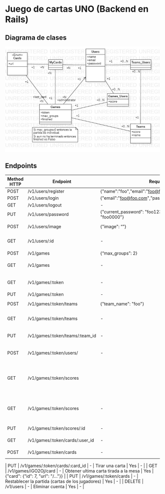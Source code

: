 # Juego de cartas UNO (Backend en Rails)

## Diagrama de clases
![](./DiagramaClases.jpg)

## Endpoints

| Method HTTP | Endpoint             | Request Body | Description                      | Authorization requered | Response body | 
|-------------|----------------------|------|----------------------------------|------------------------|---------------------|
| POST | /v1/users/register | {"name":"foo","email":"foo@foo.com","password":"foo1234"} | Registrarse | No | {“user_id”:3,“token”:”PVz_Nljg7s9AEXp8bsP0w”} |
| POST | /v1/users/login | {"email":"foo@foo.com","password":"foo1234"} | Iniciar sesión | No | {“user_id”:3,“token”:”PVz_Nljg7s9AEXp8bsP0w”} |
| GET | /v1/users/logout | - | Cerrar sesión | Yes | - |
| PUT | /v1/users/password | {"current_password": "foo1234","new_password": "foo0000"} | Cambiar la contraseña | Yes | - | 
| POST | /v1/users/image | {"image": “”} | Agregar imágen de perfil | Yes | - |
| GET | /v1/users/:id | - | Obtener información del usuario | Yes | {"name":"","email":"","image_url":"..."} |
| POST | /v1/games | {“max_groups”: 2} | Crear partida | Yes | {"game_token": "d6gWgq"} |
| GET | /v1/games | - | Obtener mis partidas | Yes | {my_games:[{"game_token": "d6gWgq",},…],other_games: [{"game_token": "d6gWgq",},{"game_token": "…",},…]} |
| GET | /v1/games/:token | - | Obtener información de la partida | Yes | {“max_groups”: 2,“administrator_id”: 2,“finished”: False,“joined”: True} |
| PUT | /v1/games/:token | - | Finalizar partida | Yes | - | 
| POST | /v1/games/:token/teams | {"team_name": "foo"} | Crear un equipo para una partida | Yes | {"team_id": 7} |
| GET | /v1/games/:token/teams | - | Obtener la lista de equipos para una partida | Yes | {"teams": [{"id": 1,"name": "foo 1",},{"id": 1,"name": "foo 2",}]} |
| PUT | /v1/games/:token/teams/:team_id | - | Unirse a una partida como equipo | Yes | - |
| POST | /v1/games/:token/users/ | - | Unirse a una partida como usuario | Yes | - |
| GET | /v1/games/:token/scores |  | Obtener lista de usuarios y grupo al que pertenecen (en caso de que lo tengan) | Yes | {"users":[{"id":3,"team":{"id":3,"name":"foo 2"}},...]} |
| GET | /v1/games/:token/scores | - | Ver score de todos los jugadores/grupos (según corresponda) | Yes | {“scores”:[{“id”: 4, “name”:”foo”, ”score”:4},…]} |
| PUT | /v1/games/:token/scores/:id | - | Incrementar score | Yes | - |
| GET | /v1/games/:token/cards/:user_id | - | Obtener cartas de un usuario | Yes | {"amount_cards":2, "cards": [{"id": 7,"url":"/..."}, {"id": 6, "url": "/..."}]} |
| POST | /v1/games/:token/cards | - | Tomar una carta del mazo  | Yes | {"card": {"id": 7,"url": "/..."}} |

| PUT | /v1/games/:token/cards/:card_id | - | Tirar una carta | Yes | - |
| GET | /v1/games/iGO2Oj/card | - | Obtener ultima carta tirada a la mesa | Yes | {"card": {"id": 7, "url": "/..."}} |
| PUT | /v1/games/:token/cards | - | Restablecer la partida (cartas de los jugadores) | Yes | - |
| DELETE | /v1/users | - | Eliminar cuenta | Yes | - |
